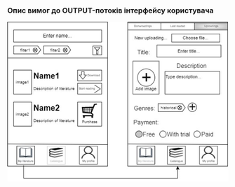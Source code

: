 ### Опис вимог до OUTPUT-потоків інтерфейсу користувача

![image](https://github.com/oleksandrblazhko/ai204-belobrov/blob/ai204-belobrov_with_laboratory_work_3/1-SoftwareRequirements/1.4-FuncNonFuncRequirements/1.4.4-NFRUserInterfaceOUTPUT/wireFrameDesign.jpg?raw=true)
